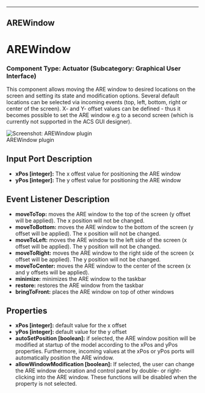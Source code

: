   
---
AREWindow
---

# AREWindow

### Component Type: Actuator (Subcategory: Graphical User Interface)

This component allows moving the ARE window to desired locations on the screen and setting its state and modification options. Several default locations can be selected via incoming events (top, left, bottom, right or center of the screen). X- and Y- offset values can be defined - thus it becomes possible to set the ARE window e.g to a second screen (which is currently not supported in the ACS GUI designer).

![Screenshot:
        AREWindow plugin](img/AREWindow.jpg "Screenshot: AREWindow plugin")  
AREWindow plugin

## Input Port Description

*   **xPos \[integer\]:** The x offest value for positioning the ARE window
*   **yPos \[integer\]:** The y offest value for positioning the ARE window

## Event Listener Description

*   **moveToTop:** moves the ARE window to the top of the screen (y offset will be applied). The x position will not be changed.
*   **moveToBottom:** moves the ARE window to the bottom of the screen (y offset will be applied). The x position will not be changed.
*   **moveToLeft:** moves the ARE window to the left side of the screen (x offset will be applied). The y position will not be changed.
*   **moveToRight:** moves the ARE window to the right side of the screen (x offset will be applied). The y position will not be changed.
*   **moveToCenter:** moves the ARE window to the center of the screen (x and y offsets will be applied).
*   **minimize:** minimizes the ARE window to the taskbar
*   **restore:** restores the ARE window from the taskbar
*   **bringToFront:** places the ARE window on top of other windows

## Properties

*   **xPos \[integer\]:** default value for the x offset
*   **yPos \[integer\]:** default value for the y offset
*   **autoSetPosition \[boolean\]:** if selected, the ARE window position will be modified at startup of the model according to the xPos and yPos properties. Furthermore, incoming values at the xPos or yPos ports will automatically position the ARE window.
*   **allowWindowModification \[boolean\]:** If selected, the user can change the ARE window decoration and control panel by double- or right-clicking into the ARE window. These functions will be disabled when the property is not selected.